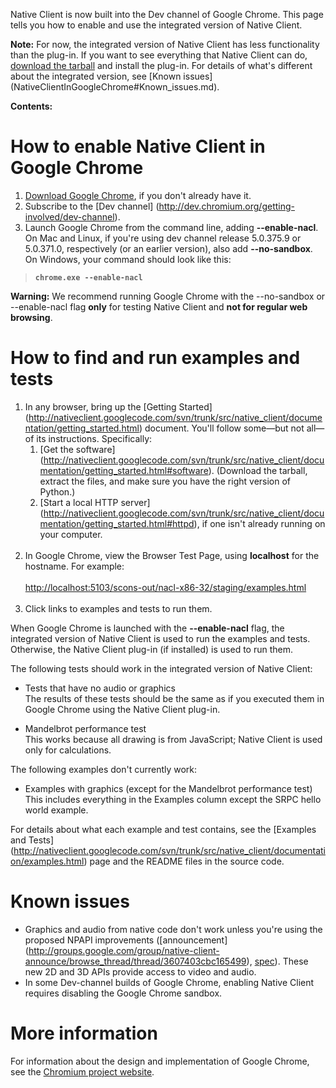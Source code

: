 Native Client is now built into the Dev channel of Google Chrome. This page
tells you how to enable and use the integrated version of Native Client.

**Note:** For now, the integrated version of Native Client has less
functionality than the plug-in. If you want to see everything that Native Client
can do, [download the tarball](downloads.md) and install the plug-in. For
details of what's different about the integrated version, see [Known issues]
(NativeClientInGoogleChrome#Known_issues.md).

**Contents:**

# How to enable Native Client in Google Chrome

1.  [Download Google Chrome](http://www.google.com/chrome), if you don't already
    have it.
2.  Subscribe to the [Dev channel]
    (http://dev.chromium.org/getting-involved/dev-channel).
3.  Launch Google Chrome from the command line, adding **--enable-nacl**. On Mac
    and Linux, if you're using dev channel release 5.0.375.9 or 5.0.371.0,
    respectively (or an earlier version), also add **--no-sandbox**. On Windows,
    your command should look like this:

<blockquote><b><pre><code>chrome.exe --enable-nacl</code></pre></b></blockquote>

**Warning:** We recommend running Google Chrome with the --no-sandbox or
--enable-nacl flag **only** for testing Native Client and **not for regular web
browsing**.

# How to find and run examples and tests

1.  In any browser, bring up the [Getting Started]
    (http://nativeclient.googlecode.com/svn/trunk/src/native_client/documentation/getting_started.html)
    document. You'll follow some—but not all—of its instructions. Specifically:
    1.  [Get the software]
        (http://nativeclient.googlecode.com/svn/trunk/src/native_client/documentation/getting_started.html#software).
        (Download the tarball, extract the files, and make sure you have the
        right version of Python.)
    2.  [Start a local HTTP server]
        (http://nativeclient.googlecode.com/svn/trunk/src/native_client/documentation/getting_started.html#httpd),
        if one isn't already running on your computer. <br /><br />
2.  In Google Chrome, view the Browser Test Page, using **localhost** for the
    hostname. For example: <br /> <br /><a
    href='http://localhost:5103/scons-out/nacl-x86-32/staging/examples.html'><a
    href='http://localhost:5103/scons-out/nacl-x86-32/staging/examples.html'>http://localhost:5103/scons-out/nacl-x86-32/staging/examples.html</a></a><br
    /><br />
3.  Click links to examples and tests to run them.

When Google Chrome is launched with the **--enable-nacl** flag, the integrated
version of Native Client is used to run the examples and tests. Otherwise, the
Native Client plug-in (if installed) is used to run them.

The following tests should work in the integrated version of Native Client:

*   Tests that have no audio or graphics<br /> The results of these tests should
    be the same as if you executed them in Google Chrome using the Native Client
    plug-in.

*   Mandelbrot performance test<br /> This works because all drawing is from
    JavaScript; Native Client is used only for calculations.

The following examples don't currently work:

*   Examples with graphics (except for the Mandelbrot performance test) <br
    />This includes everything in the Examples column except the SRPC hello
    world example.

For details about what each example and test contains, see the [Examples and
Tests]
(http://nativeclient.googlecode.com/svn/trunk/src/native_client/documentation/examples.html)
page and the README files in the source code.

# Known issues

*   Graphics and audio from native code don't work unless you're using the
    proposed NPAPI improvements ([announcement]
    (http://groups.google.com/group/native-client-announce/browse_thread/thread/3607403cbc165499),
    [spec](https://wiki.mozilla.org/Plugins:PlatformIndependentNPAPI)). These
    new 2D and 3D APIs provide access to video and audio.
*   In some Dev-channel builds of Google Chrome, enabling Native Client requires
    disabling the Google Chrome sandbox.

# More information

For information about the design and implementation of Google Chrome, see the
[Chromium project website](http://dev.chromium.org).
